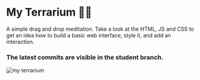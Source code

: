 # My Terrarium 🌵🌱

A simple drag and drop meditation. Take a look at the HTML, JS and CSS to get an idea how to build a basic web interface, style it, and add an interaction.

### The latest commits are visible in the student branch.

![my terrarium](screenshot.png)
